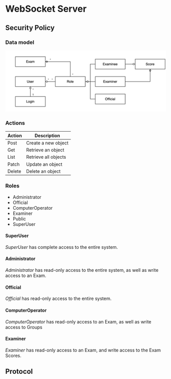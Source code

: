 # WebSocket Server

## Security Policy

### Data model

![Data Model](data-model.png)

### Actions

| Action | Description          |
| ------ | -------------------- |
| Post   | Create a new object  |
| Get    | Retrieve an object   |
| List   | Retrieve all objects |
| Patch  | Update an object     |
| Delete | Delete an object     |

### Roles

- Administrator
- Official
- ComputerOperator
- Examiner
- Public
- SuperUser

#### SuperUser 

*SuperUser* has complete access to the entire system.

#### Administrator

*Administrator* has read-only access to the entire system, as well as write access to an Exam.

#### Official

*Official* has read-only access to the entire system.

#### ComputerOperator

*ComputerOperator* has read-only access to an Exam, as well as write access to Groups


#### Examiner

*Examiner* has read-only access to an Exam, and write access to the Exam Scores.

####

## Protocol
